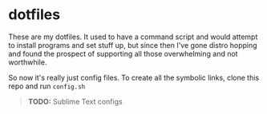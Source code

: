 # dotfiles

These are my dotfiles. It used to have a command script and would attempt to install programs and set stuff up, but since then I've gone distro hopping and found the prospect of supporting all those overwhelming and not worthwhile.

So now it's really just config files. To create all the symbolic links, clone this repo and run `config.sh`

> **TODO:** Sublime Text configs